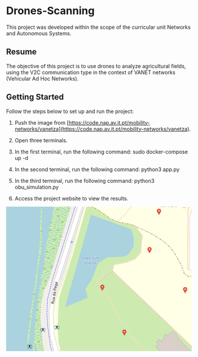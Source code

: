 # Drones-Scanning
This project was developed within the scope of the curricular unit Networks and Autonomous Systems.

## Resume
The objective of this project is to use drones to analyze agricultural fields, using the V2C communication type in the context of VANET networks (Vehicular Ad Hoc Networks).

## Getting Started

Follow the steps below to set up and run the project:

1. Push the image from [https://code.nap.av.it.pt/mobility-networks/vanetza](https://code.nap.av.it.pt/mobility-networks/vanetza).

2. Open three terminals.

3. In the first terminal, run the following command: sudo docker-compose up -d

4. In the second terminal, run the following command: python3 app.py

5. In the third terminal, run the following command: python3 obu_simulation.py

6. Access the project website to view the results.

![Web App, Map example](screenshots/Map_example.png)
